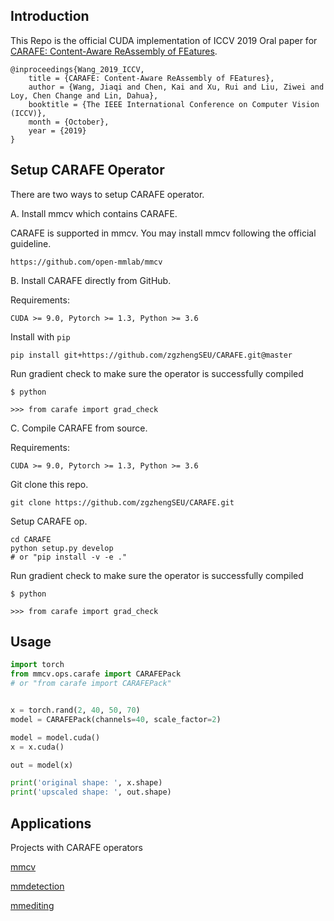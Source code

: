 ## Introduction

This Repo is the official CUDA implementation of ICCV 2019 Oral paper for [CARAFE: Content-Aware ReAssembly of FEatures](https://arxiv.org/abs/1905.02188).

```
@inproceedings{Wang_2019_ICCV,
    title = {CARAFE: Content-Aware ReAssembly of FEatures},
    author = {Wang, Jiaqi and Chen, Kai and Xu, Rui and Liu, Ziwei and Loy, Chen Change and Lin, Dahua},
    booktitle = {The IEEE International Conference on Computer Vision (ICCV)},
    month = {October},
    year = {2019}
}
```

## Setup CARAFE Operator

There are two ways to setup CARAFE operator.


A. Install mmcv which contains CARAFE.

CARAFE is supported in mmcv.
You may install mmcv following the official guideline.
```
https://github.com/open-mmlab/mmcv
```



B. Install CARAFE directly from GitHub.

Requirements:

```
CUDA >= 9.0, Pytorch >= 1.3, Python >= 3.6
```

Install with `pip`
```shell
pip install git+https://github.com/zgzhengSEU/CARAFE.git@master
```

Run gradient check to make sure the operator is successfully compiled
```
$ python

>>> from carafe import grad_check
```

C. Compile CARAFE from source.

Requirements:

```
CUDA >= 9.0, Pytorch >= 1.3, Python >= 3.6
```

Git clone this repo.
```shell
git clone https://github.com/zgzhengSEU/CARAFE.git
```

Setup CARAFE op.
```shell
cd CARAFE
python setup.py develop
# or "pip install -v -e ."
```

Run gradient check to make sure the operator is successfully compiled
```
$ python

>>> from carafe import grad_check
```

## Usage

```python
import torch
from mmcv.ops.carafe import CARAFEPack
# or "from carafe import CARAFEPack"


x = torch.rand(2, 40, 50, 70)
model = CARAFEPack(channels=40, scale_factor=2)

model = model.cuda()
x = x.cuda()

out = model(x)

print('original shape: ', x.shape)
print('upscaled shape: ', out.shape)
```

## Applications
Projects with CARAFE operators

[mmcv](https://github.com/open-mmlab/mmcv)

[mmdetection](https://github.com/open-mmlab/mmdetection)

[mmediting](https://github.com/open-mmlab/mmediting)
